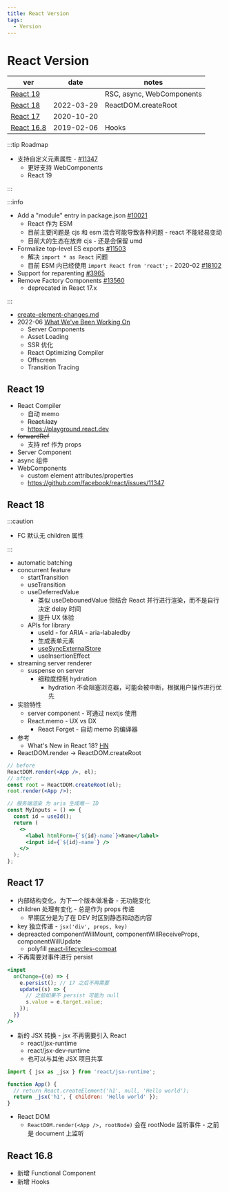 ```yaml
---
title: React Version
tags:
  - Version
---
```


# React Version

| ver                      | date       | notes                     |
| ------------------------ | ---------- | ------------------------- |
| [React 19](#react-19)    |            | RSC, async, WebComponents |
| [React 18](#react-18)    | 2022-03-29 | ReactDOM.createRoot       |
| [React 17](#react-17)    | 2020-10-20 |
| [React 16.8](#react-168) | 2019-02-06 | Hooks                     |

:::tip Roadmap

- 支持自定义元素属性 - [#11347](https://github.com/facebook/react/issues/11347)
  - 更好支持 WebComponents
  - React 19

:::

:::info

- Add a "module" entry in package.json [#10021](https://github.com/facebook/react/issues/10021)
  - React 作为 ESM
  - 目前主要问题是 cjs 和 esm 混合可能导致各种问题 - react 不能轻易变动
  - 目前大的生态在放弃 cjs - 还是会保留 umd
- Formalize top-level ES exports [#11503](https://github.com/facebook/react/issues/11503)
  - 解决 `import * as React` 问题
  - 目前 ESM 内已经使用 `import React from 'react';` - 2020-02 [#18102](https://github.com/facebook/react/pull/18102)
- Support for reparenting [#3965](https://github.com/facebook/react/issues/3965)
- Remove Factory Components [#13560](https://github.com/facebook/react/issues/13560)
  - deprecated in React 17.x

:::

- [create-element-changes.md](https://github.com/reactjs/rfcs/blob/createlement-rfc/text/0000-create-element-changes.md)
- 2022-06 [What We've Been Working On](https://reactjs.org/blog/2022/06/15/react-labs-what-we-have-been-working-on-june-2022.html)
  - Server Components
  - Asset Loading
  - SSR 优化
  - React Optimizing Compiler
  - Offscreen
  - Transition Tracing

## React 19

- React Compiler
  - 自动 memo
  - ~~React.lazy~~
  - https://playground.react.dev
- ~~forwardRef~~
  - 支持 ref 作为 props
- Server Component
- async 组件
- WebComponents
  - custom element attributes/properties
  - https://github.com/facebook/react/issues/11347

## React 18

:::caution

- FC 默认无 children 属性

:::

- automatic batching
- concurrent feature
  - startTransition
  - useTransition
  - useDeferredValue
    - 类似 useDebounedValue 但结合 React 并行进行渲染，而不是自行决定 delay 时间
    - 提升 UX 体验
  - APIs for library
    - useId - for ARIA - aria-labaledby
    - 生成表单元素
    - [useSyncExternalStore](https://github.com/reactwg/react-18/discussions/86)
    - useInsertionEffect
- streaming server renderer
  - suspense on server
    - 细粒度控制 hydration
      - hydration 不会阻塞浏览器，可能会被中断，根据用户操作进行优先
- 实验特性
  - server component - 可通过 nextjs 使用
  - React.memo - UX vs DX
    - React Forget - 自动 memo 的编译器
- 参考
  - What's New in React 18? [HN](https://news.ycombinator.com/item?id=28696748)
- ReactDOM.render -> ReactDOM.createRoot

```jsx
// before
ReactDOM.render(<App />, el);
// after
const root = ReactDOM.createRoot(el);
root.render(<App />);

// 服务端渲染 为 aria 生成唯一 ID
const MyInputs = () => {
  const id = useId();
  return (
    <>
      <label htmlForm={`${id}-name`}>Name</label>
      <input id={`${id}-name`} />
    </>
  );
};
```

## React 17

- 内部结构变化，为下一个版本做准备 - 无功能变化
- children 处理有变化 - 总是作为 props 传递
  - 早期区分是为了在 DEV 时区别静态和动态内容
- key 独立传递 - `jsx('div', props, key)`
- depreacted componentWillMount, componentWillReceiveProps, componentWillUpdate
  - polyfill [react-lifecycles-compat](https://github.com/reactjs/react-lifecycles-compat)
- 不再需要对事件进行 persist

```jsx
<input
  onChange={(e) => {
    e.persist(); // 17 之后不再需要
    update((s) => {
      // 之前如果不 persist 可能为 null
      s.value = e.target.value;
    });
  }}
/>
```

- 新的 JSX 转换 - jsx 不再需要引入 React
  - react/jsx-runtime
  - react/jsx-dev-runtime
  - 也可以与其他 JSX 项目共享

```jsx
import { jsx as _jsx } from 'react/jsx-runtime';

function App() {
  // return React.createElement('h1', null, 'Hello world');
  return _jsx('h1', { children: 'Hello world' });
}
```

- React DOM
  - `ReactDOM.render(<App />, rootNode)` 会在 rootNode 监听事件 - 之前是 document 上监听

## React 16.8

- 新增 Functional Component
- 新增 Hooks
